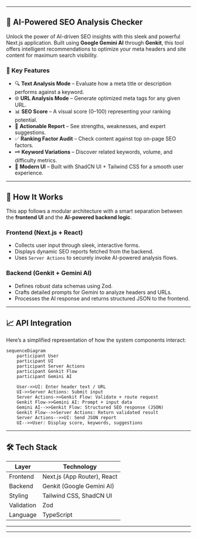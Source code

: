 
---

## 📘 AI-Powered SEO Analysis Checker

Unlock the power of AI-driven SEO insights with this sleek and powerful Next.js application. Built using **Google Gemini AI** through **Genkit**, this tool offers intelligent recommendations to optimize your meta headers and site content for maximum search visibility.

### 🚀 Key Features

- 🔍 **Text Analysis Mode** – Evaluate how a meta title or description performs against a keyword.
- 🌐 **URL Analysis Mode** – Generate optimized meta tags for any given URL.
- 📊 **SEO Score** – A visual score (0–100) representing your ranking potential.
- 📄 **Actionable Report** – See strengths, weaknesses, and expert suggestions.
- ✅ **Ranking Factor Audit** – Check content against top on-page SEO factors.
- 🗝️ **Keyword Variations** – Discover related keywords, volume, and difficulty metrics.
- 🎨 **Modern UI** – Built with ShadCN UI + Tailwind CSS for a smooth user experience.

---

## 🧠 How It Works

This app follows a modular architecture with a smart separation between the **frontend UI** and the **AI-powered backend logic**.

### Frontend (Next.js + React)

- Collects user input through sleek, interactive forms.
- Displays dynamic SEO reports fetched from the backend.
- Uses `Server Actions` to securely invoke AI-powered analysis flows.

### Backend (Genkit + Gemini AI)

- Defines robust data schemas using Zod.
- Crafts detailed prompts for Gemini to analyze headers and URLs.
- Processes the AI response and returns structured JSON to the frontend.

---

## 📈 API Integration

Here’s a simplified representation of how the system components interact:

```mermaid
sequenceDiagram
    participant User
    participant UI
    participant Server Actions
    participant Genkit Flow
    participant Gemini AI

    User->>UI: Enter header text / URL
    UI->>Server Actions: Submit input
    Server Actions->>Genkit Flow: Validate + route request
    Genkit Flow->>Gemini AI: Prompt + input data
    Gemini AI-->>Genkit Flow: Structured SEO response (JSON)
    Genkit Flow-->>Server Actions: Return validated result
    Server Actions-->>UI: Send JSON report
    UI-->>User: Display score, keywords, suggestions
```

---

## 🛠 Tech Stack

| Layer        | Technology           |
|--------------|----------------------|
| Frontend     | Next.js (App Router), React |
| Backend      | Genkit (Google Gemini AI)   |
| Styling      | Tailwind CSS, ShadCN UI     |
| Validation   | Zod                        |
| Language     | TypeScript                 |

---



---

